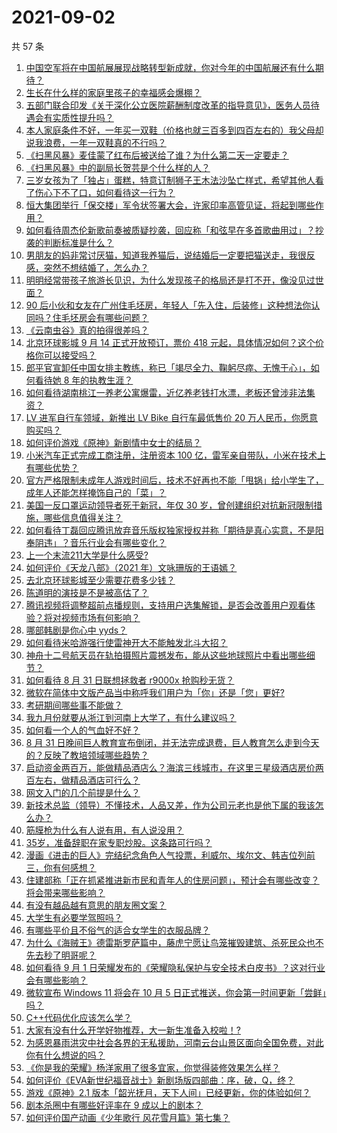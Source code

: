 # 2021-09-02

共 57 条

<!-- BEGIN -->
<!-- 最后更新时间 Thu Sep 02 2021 01:23:07 GMT+0800 (China Standard Time) -->

1. [中国空军将在中国航展展现战略转型新成就，你对今年的中国航展还有什么期待？](https://www.zhihu.com/question/483849511)
1. [生长在什么样的家庭里孩子的幸福感会爆棚？](https://www.zhihu.com/question/482390143)
1. [五部门联合印发《关于深化公立医院薪酬制度改革的指导意见》，医务人员待遇会有实质性提升吗？](https://www.zhihu.com/question/483476353)
1. [本人家庭条件不好，一年买一双鞋（价格也就三百多到四百左右的）我父母却说我浪费，一年一双鞋真的不行吗？](https://www.zhihu.com/question/483025675)
1. [《扫黑风暴》麦佳蒙了红布后被送给了谁？为什么第二天一定要走？](https://www.zhihu.com/question/483156300)
1. [《扫黑风暴》中的副局长贺芸是个什么样的人？](https://www.zhihu.com/question/483620936)
1. [三岁女孩为了「独占」蛋糕，特意订制狮子王木法沙坠亡样式，希望其他人看了伤心下不了口，如何看待这一行为？](https://www.zhihu.com/question/483206112)
1. [恒大集团举行「保交楼」军令状签署大会，许家印率高管见证，将起到哪些作用？](https://www.zhihu.com/question/484010228)
1. [如何看待周杰伦新歌前奏被质疑抄袭，回应称「和弦早在多首歌曲用过」？抄袭的判断标准是什么？](https://www.zhihu.com/question/483922886)
1. [男朋友的妈非常讨厌猫，知道我养猫后，说结婚后一定要把猫送走，我很反感，突然不想结婚了，怎么办？](https://www.zhihu.com/question/458232041)
1. [明明经常带孩子旅游长见识，为什么发现孩子的格局还是打不开，像没见过世面？](https://www.zhihu.com/question/483556212)
1. [90
   后小伙和女友在广州住毛坯房，年轻人「先入住，后装修」这种想法你认同吗？住毛坯房会有哪些问题？](https://www.zhihu.com/question/481926037)
1. [《云南虫谷》真的拍得很差吗？](https://www.zhihu.com/question/483670160)
1. [北京环球影城 9 月 14 正式开放预订，票价 418
   元起，具体情况如何？这个价格你可以接受吗？](https://www.zhihu.com/question/484034122)
1. [郎平官宣卸任中国女排主教练，称已「竭尽全力、鞠躬尽瘁、无愧于心」，如何看待她 8
   年的执教生涯？](https://www.zhihu.com/question/483955202)
1. [如何看待湖南桃江一养老公寓爆雷，近亿养老钱打水漂，老板还曾涉非法集资？](https://www.zhihu.com/question/483469435)
1. [LV 进军自行车领域，新推出 LV Bike 自行车最低售价 20
   万人民币，你愿意购买吗？](https://www.zhihu.com/question/483560509)
1. [如何评价游戏《原神》新剧情中女士的结局？](https://www.zhihu.com/question/483985212)
1. [小米汽车正式完成工商注册，注册资本 100
   亿，雷军亲自带队，小米在技术上有哪些优势？](https://www.zhihu.com/question/483917736)
1. [官方严格限制未成年人游戏时间后，技术不好再也不能「甩锅」给小学生了，成年人还能怎样掩饰自己的「菜」？](https://www.zhihu.com/question/483569146)
1. [美国一反口罩运动领导者死于新冠，年仅 30
   岁，曾创建组织对抗新冠限制措施，哪些信息值得关注？](https://www.zhihu.com/question/483701402)
1. [如何看待丁磊回应腾讯放弃音乐版权独家授权并称「期待是真心实意，不是阳奉阴违」？音乐行业会有哪些变化？](https://www.zhihu.com/question/483928918)
1. [上一个末流211大学是什么感受?](https://www.zhihu.com/question/347061445)
1. [如何评价《天龙八部》（2021 年）文咏珊版的王语嫣？](https://www.zhihu.com/question/479769671)
1. [去北京环球影城至少需要花费多少钱？](https://www.zhihu.com/question/482297467)
1. [陈道明的演技是不是被高估了？](https://www.zhihu.com/question/50036179)
1. [腾讯视频将调整超前点播规则，支持用户选集解锁，是否会改善用户观看体验？将对视频市场有何影响？](https://www.zhihu.com/question/484011754)
1. [哪部韩剧是你心中 yyds？](https://www.zhihu.com/question/478076125)
1. [如何看待米哈游强行使雷神开大不能触发北斗大招？](https://www.zhihu.com/question/484017969)
1. [神舟十二号航天员在轨拍摄照片震撼发布，能从这些地球照片中看出哪些细节？](https://www.zhihu.com/question/483759809)
1. [如何看待 8 月 31 日联想拯救者 r9000x 抢购秒无货？](https://www.zhihu.com/question/483636753)
1. [微软在简体中文版产品当中称呼我们用户为「你」还是「您」更好?](https://www.zhihu.com/question/481701755)
1. [考研期间哪些事不能做？](https://www.zhihu.com/question/271809687)
1. [我九月份就要从浙江到河南上大学了，有什么建议吗？](https://www.zhihu.com/question/478397898)
1. [如何看一个人的气血好不好？](https://www.zhihu.com/question/480122063)
1. [8 月 31
   日晚间巨人教育宣布倒闭，并无法完成退费，巨人教育怎么走到今天的？反映了教培领域哪些趋势？](https://www.zhihu.com/question/483864512)
1. [启动资金两百万，能做精品酒店么？海滨三线城市，在这里三星级酒店房价两百左右，做精品酒店可行么？](https://www.zhihu.com/question/35579693)
1. [网文入门的几个前提是什么？](https://www.zhihu.com/question/483485963)
1. [新技术总监（领导）不懂技术，人品又差，作为公司元老也是他下属的我该怎么办？](https://www.zhihu.com/question/476358935)
1. [筋膜枪为什么有人说有用，有人说没用？](https://www.zhihu.com/question/394506453)
1. [35岁，准备辞职在家专职炒股。这条路可行吗？](https://www.zhihu.com/question/471712969)
1. [漫画《进击的巨人》完结纪念角色人气投票，利威尔、埃尔文、韩吉位列前三，你有何感想？](https://www.zhihu.com/question/483747868)
1. [住建部称「正在抓紧推进新市民和青年人的住房问题」，预计会有哪些改变？将会带来哪些影响？](https://www.zhihu.com/question/483778083)
1. [有没有越品越有意思的朋友圈文案？](https://www.zhihu.com/question/462758762)
1. [大学生有必要学驾照吗？](https://www.zhihu.com/question/323177845)
1. [有哪些平价且不俗气的适合女学生的衣服品牌？](https://www.zhihu.com/question/29508991)
1. [为什么《海贼王》德雷斯罗萨篇中，藤虎宁愿让鸟笼摧毁建筑、杀死民众也不先去秒了明哥呢？](https://www.zhihu.com/question/483649525)
1. [如何看待 9 月 1
   日荣耀发布的《荣耀隐私保护与安全技术白皮书》？这对行业会有哪些影响？](https://www.zhihu.com/question/483933083)
1. [微软宣布 Windows 11 将会在 10 月 5
   日正式推送，你会第一时间更新「尝鲜」吗？](https://www.zhihu.com/question/483850844)
1. [C++代码优化应该怎么学？](https://www.zhihu.com/question/265131281)
1. [大家有没有什么开学好物推荐，大一新生准备入校啦！?](https://www.zhihu.com/question/482021409)
1. [为感恩暴雨洪灾中社会各界的无私援助，河南云台山景区面向全国免费，对此你有什么想说的吗？](https://www.zhihu.com/question/482862607)
1. [《你是我的荣耀》杨洋家用了很多宜家，你觉得装修效果怎么样？](https://www.zhihu.com/question/480459440)
1. [如何评价《EVA新世纪福音战士》新剧场版四部曲：序，破，Q，终？](https://www.zhihu.com/question/481829669)
1. [游戏《原神》2.1
   版本「韶光抚月，天下人间」已经更新，你的体验如何？](https://www.zhihu.com/question/483952105)
1. [剧本杀圈中有哪些好评率在 9 成以上的剧本？](https://www.zhihu.com/question/376559705)
1. [如何评价国产动画《少年歌行 风花雪月篇》第七集？](https://www.zhihu.com/question/483463487)

<!-- END -->
